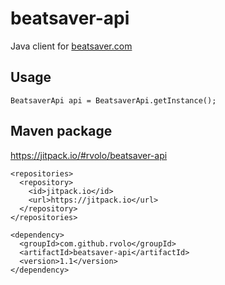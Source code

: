 # beatsaver-api

Java client for [beatsaver.com](https://docs.beatsaver.com/)

## Usage
```
BeatsaverApi api = BeatsaverApi.getInstance();
```


## Maven package
https://jitpack.io/#rvolo/beatsaver-api

```
<repositories>
  <repository>
    <id>jitpack.io</id>
    <url>https://jitpack.io</url>
  </repository>
</repositories>
```

```
<dependency>
  <groupId>com.github.rvolo</groupId>
  <artifactId>beatsaver-api</artifactId>
  <version>1.1</version>
</dependency>
```
